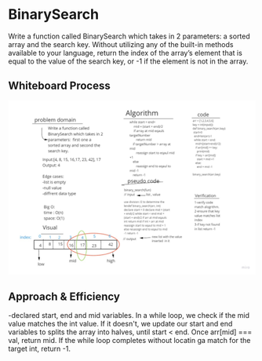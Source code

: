 # BinarySearch

Write a function called BinarySearch which takes in 2 parameters: a sorted array and the search key. Without utilizing any of the built-in methods available to your language, return the index of the array’s element that is equal to the value of the search key, or -1 if the element is not in the array.

## Whiteboard Process

![whiteboard](./BinarySearch.jpg)


## Approach & Efficiency
-declared start, end and mid variables. In a while loop, we check if the mid value matches the int value. If it doesn't, we update our start and end variables to splits the array into halves, until start < end. Once arr[mid] === val, return mid. If the while loop completes without locatin ga match for the target int,  return -1.
